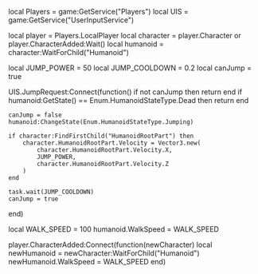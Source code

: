 local Players = game:GetService("Players")
local UIS = game:GetService("UserInputService")

local player = Players.LocalPlayer
local character = player.Character or player.CharacterAdded:Wait()
local humanoid = character:WaitForChild("Humanoid")

local JUMP_POWER = 50
local JUMP_COOLDOWN = 0.2
local canJump = true

UIS.JumpRequest:Connect(function()
    if not canJump then return end
    if humanoid:GetState() == Enum.HumanoidStateType.Dead then return end
    
    canJump = false
    humanoid:ChangeState(Enum.HumanoidStateType.Jumping)
    
    if character:FindFirstChild("HumanoidRootPart") then
        character.HumanoidRootPart.Velocity = Vector3.new(
            character.HumanoidRootPart.Velocity.X,
            JUMP_POWER,
            character.HumanoidRootPart.Velocity.Z
        )
    end
    
    task.wait(JUMP_COOLDOWN)
    canJump = true
end)

local WALK_SPEED = 100
humanoid.WalkSpeed = WALK_SPEED

player.CharacterAdded:Connect(function(newCharacter)
    local newHumanoid = newCharacter:WaitForChild("Humanoid")
    newHumanoid.WalkSpeed = WALK_SPEED
end)
